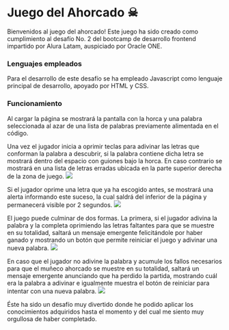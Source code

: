 # Juego del Ahorcado ☠

Bienvenidos al juego del ahorcado! Este juego ha sido creado como cumplimiento al desafío No. 2 del bootcamp de desarrollo frontend impartido por Alura Latam, auspiciado por Oracle ONE.

### Lenguajes empleados
Para el desarrollo de este desafío se ha empleado Javascript como lenguaje principal de desarrollo, apoyado por HTML y CSS.

### Funcionamiento
Al cargar la página se mostrará la pantalla con la horca y una palabra seleccionada al azar de una lista de palabras previamente alimentada en el código.


Una vez el jugador inicia a oprimir teclas para adivinar las letras que conforman la palabra a descubrir, si la palabra contiene dicha letra se mostrará dentro del espacio con guiones bajo la horca. En caso contrario se mostrará en una lista de letras erradas ubicada en la parte superior derecha de la zona de juego.
![](https://drive.google.com/file/d/1ehjDRARIqtt67o5J_9HUjM_dp_kh8jAl/view?usp=sharing)

Si el jugador oprime una letra que ya ha escogido antes, se mostrará una alerta informando este suceso, la cual saldrá del inferior de la página y permanecerá visible por 2 segundos.
![](https://drive.google.com/file/d/1eczP-CSbaebKpwqoXmZ1qGRTg0vvPsnO/view?usp=sharing)

El juego puede culminar de dos formas. La primera, si el jugador adivina la palabra y la completa oprimiendo las letras faltantes para que se muestre en su totalidad, saltará un mensaje emergente felicitándole por haber ganado y mostrando un botón que permite reiniciar el juego y adivinar una nueva palabra.
![](https://drive.google.com/file/d/1ekmlfYphgEyrPLASlqsnu5i9NoEhF6n_/view?usp=sharing)

En caso que el jugador no adivine la palabra y acumule los fallos necesarios para que el muñeco ahorcado se muestre en su totalidad, saltará un mensaje emergente anunciando que ha perdido la partida, mostrando cuál era la palabra a adivinar e igualmente muestra el botón de reiniciar para intentar con una nueva palabra.
![](https://drive.google.com/file/d/1eTaSo9O6U5PTW0AEHmo_cAxTIMnQSr9V/view?usp=sharing)

Éste ha sido un desafío muy divertido donde he podido aplicar los conocimientos adquiridos hasta el momento y del cual me siento muy orgullosa de haber completado.
